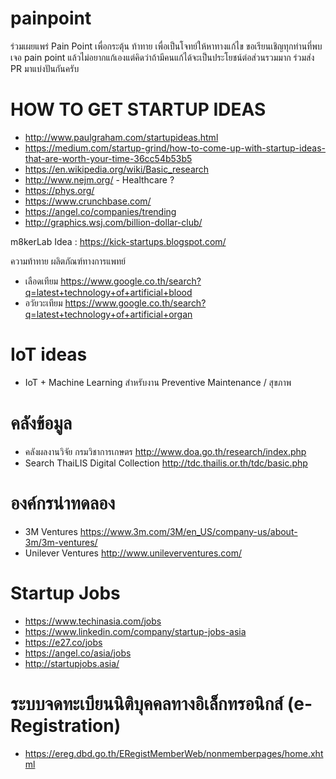 # painpoint 
ร่วมเผยแพร่ Pain Point เพื่อกระตุ้น ท้าทาย เพื่อเป็นโจทย์ให้หาทางแก้ไข ขอเรียนเชิญทุกท่านที่พบเจอ pain point แล้วไม่อยากแก้เองแต่คิดว่าถ้ามีคนแก้ได้จะเป็นประโยชน์ต่อส่วนรวมมาก ร่วมส่ง PR มาแบ่งปันกันครับ

# HOW TO GET STARTUP IDEAS
- http://www.paulgraham.com/startupideas.html
- https://medium.com/startup-grind/how-to-come-up-with-startup-ideas-that-are-worth-your-time-36cc54b53b5
- https://en.wikipedia.org/wiki/Basic_research
- http://www.nejm.org/ - Healthcare ?
- https://phys.org/
- https://www.crunchbase.com/
- https://angel.co/companies/trending
- http://graphics.wsj.com/billion-dollar-club/

m8kerLab Idea : https://kick-startups.blogspot.com/

ความท้าทาย ผลิตภัณฑ์ทางการแพทย์
- เลือดเทียม https://www.google.co.th/search?q=latest+technology+of+artificial+blood
- อวัยวะเทียม https://www.google.co.th/search?q=latest+technology+of+artificial+organ

# IoT ideas
- IoT + Machine Learning สำหรับงาน Preventive Maintenance / สุขภาพ

# คลังข้อมูล
- คลังผลงานวิจัย กรมวิชาการเกษตร http://www.doa.go.th/research/index.php
- Search ThaiLIS Digital Collection http://tdc.thailis.or.th/tdc/basic.php

# องค์กรน่าทดลอง
- 3M Ventures https://www.3m.com/3M/en_US/company-us/about-3m/3m-ventures/
- Unilever Ventures http://www.unileverventures.com/

# Startup Jobs
- https://www.techinasia.com/jobs
- https://www.linkedin.com/company/startup-jobs-asia
- https://e27.co/jobs
- https://angel.co/asia/jobs
- http://startupjobs.asia/

# ระบบจดทะเบียนนิติบุคคลทางอิเล็กทรอนิกส์ (e-Registration)
- https://ereg.dbd.go.th/ERegistMemberWeb/nonmemberpages/home.xhtml

